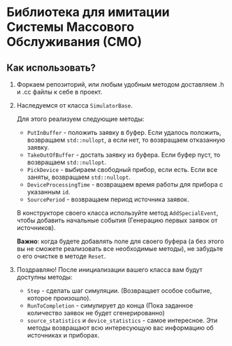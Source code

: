 # Библиотека для имитации Системы Массового Обслуживания (СМО)

## Как использовать?
1. Форкаем репозиторий, или любым удобным методом доставляем .h и .cc файлы к себе в проект.
2. Наследуемся от класса `SimulatorBase`.

    Для этого реализуем следующие методы:

    - `PutInBuffer` - положить заявку в буфер. Если удалось положить, возвращаем
      `std::nullopt`, а если нет, то возвращаем отказанную заявку.
    - `TakeOutOfBuffer` - достать заявку из буфера. Если буфер пуст, то возвращаем
      `std::nullopt`.
    - `PickDevice` - выбираем свободный прибор, если есть. Если все заняты,
       возвращаем `std::nullopt`.
    - `DeviceProcessingTime` - возвращаем время работы для прибора с указанным
      `id`.
    - `SourcePeriod` - возвращаем период источника заявок.

    В конструкторе своего класса используйте метод `AddSpecialEvent`,
    чтобы добавить начальные события (Генерацию первых заявок от источников).

    **Важно**: когда будете добавлять поле для своего буфера (а без этого вы не
    сможете реализовать все необходимые методы), не забудьте о его очистке в методе
    `Reset`.

3. Поздравляю! После инициализации вашего класса вам будут доступны методы:
    - `Step` - сделать шаг симуляции. (Возвращает особое событие, которое произошло).
    - `RunToCompletion` - симулирует до конца (Пока заданное количество заявок
      не будет сгенерированно)
    - `source_statistics` и `device_statistics` - самое интересное. Эти методы
      возвращают всю интересующую вас информацию об источниках и приборах.